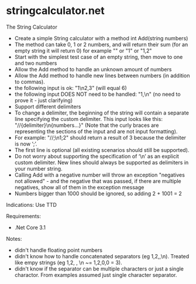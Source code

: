 # stringcalculator.net

The String Calculator

- Create a simple String calculator with a method int Add(string numbers)
- The method can take 0, 1 or 2 numbers, and will return their sum (for an empty string it will return 0) for example &quot;&quot; or &quot;1&quot; or &quot;1,2&quot;
- Start with the simplest test case of an empty string, then move to one and two numbers
- Allow the Add method to handle an unknown amount of numbers
- Allow the Add method to handle new lines between numbers (in addition to commas).
- the following input is ok: &quot;1\n2,3&quot; (will equal 6)
- the following input DOES NOT need to be handled: &quot;1,\n&quot; (no need to prove it - just clarifying)
- Support different delimiters
- To change a delimiter, the beginning of the string will contain a separate line specifying the custom delimiter. This input looks like this: &quot;//{delimiter}\n{numbers…}&quot; (Note that the curly braces are representing the sections of the input and are not input formatting).
- For example: &quot;//;\n1;2&quot; should return a result of 3 because the delimiter is now ‘;’.
- The first line is optional (all existing scenarios should still be supported).
- Do not worry about supporting the specification of ‘\n’ as an explicit custom delimiter. New lines should always be supported as delimiters in your number string.
- Calling Add with a negative number will throw an exception &quot;negatives not allowed&quot; - and the negative that was passed, if there are multiple negatives, show all of them in the exception message
- Numbers bigger than 1000 should be ignored, so adding 2 + 1001 = 2

Indications:
Use TTD

Requirements:
- .Net Core 3.1

Notes:
- didn't handle floating point numbers
- didn't know how to handle concatenated separators (eg 1,2,,\n). Treated like empy strings (eg 1,2, , \n ~= 1,2,0,0 = 3).
- didn't know if the separator can be multiple characters or just a single charactor. From examples assumed just single character separator.
